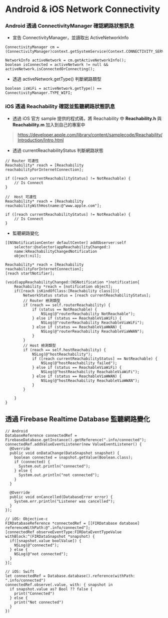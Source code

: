 # Android & iOS Network Connectivity

### Android 透過 ConnectivityManager 確認網路狀態訊息

* 宣告 ConnectivityManager，並讀取出 ActiveNetworkInfo

```
ConnectivityManager cm = (ConnectivityManager)context.getSystemService(Context.CONNECTIVITY_SERVICE);

NetworkInfo activeNetwork = cm.getActiveNetworkInfo();
boolean isConnected = activeNetwork != null && activeNetwork.isConnectedOrConnecting();

```

* 透過 activeNetwork.getType() 判斷網路類型

```
boolean isWiFi = activeNetwork.getType() == ConnectivityManager.TYPE_WIFI;
```

### iOS 透過 Reachability 確認並監聽網路狀態訊息

* 透過 iOS 官方 sample 提供的程式碼，將 Reachability 中 **Reachability.h** 與 **Reachability.m** 加入到自己的專案中

> https://developer.apple.com/library/content/samplecode/Reachability/Introduction/Intro.html

* 透過 currentReachabilityStatus 判斷網路狀態

```
// Router 可連性
Reachability* reach = [Reachability reachabilityForInternetConnection];

if ([reach currentReachabilityStatus] != NotReachable) {
    // Is Connect
}
```

```
//  Host 可連性
Reachability* reach = [Reachability reachabilityWithHostname:@"www.apple.com"];

if ([reach currentReachabilityStatus] != NotReachable) {
    // Is Connect
}
```

* 監聽網路變化

```
[[NSNotificationCenter defaultCenter] addObserver:self
    selector:@selector(appReachabilityChanged:)
    name:kReachabilityChangedNotification
    object:nil];
    
Reachability* reach = [Reachability reachabilityForInternetConnection];
[reach startNotifier];
```

```
(void)appReachabilityChanged:(NSNotification *)notification{
    Reachability *reach = [notification object];
    if([reach isKindOfClass:[Reachability class]]){
        NetworkStatus status = [reach currentReachabilityStatus];
        // Router 檢測類型
        if (reach == self.routerReachability) {
            if (status == NotReachable) {
                NSLog(@"routerReachability NotReachable");
            } else if (status == ReachableViaWiFi) {
                NSLog(@"routerReachability ReachableViaWiFi");
            } else if (status == ReachableViaWWAN) {
                NSLog(@"routerReachability ReachableViaWWAN");
            }
        }
        // Host 檢測類型
        if (reach == self.hostReachability) {
            NSLog(@"hostReachability");
            if ([reach currentReachabilityStatus] == NotReachable) {
                NSLog(@"hostReachability failed");
            } else if (status == ReachableViaWiFi) {
                NSLog(@"hostReachability ReachableViaWiFi");
            } else if (status == ReachableViaWWAN) {
                NSLog(@"hostReachability ReachableViaWWAN");
            }
        }
        
    }
}
```

## 透過 Firebase Realtime Database 監聽網路變化

```
// Android
DatabaseReference connectedRef = FirebaseDatabase.getInstance().getReference(".info/connected");
connectedRef.addValueEventListener(new ValueEventListener() {
  @Override
  public void onDataChange(DataSnapshot snapshot) {
    boolean connected = snapshot.getValue(Boolean.class);
    if (connected) {
      System.out.println("connected");
    } else {
      System.out.println("not connected");
    }
  }

  @Override
  public void onCancelled(DatabaseError error) {
    System.err.println("Listener was cancelled");
  }
});
```

```
// iOS: Objective-c
FIRDatabaseReference *connectedRef = [[FIRDatabase database] referenceWithPath:@".info/connected"];
[connectedRef observeEventType:FIRDataEventTypeValue withBlock:^(FIRDataSnapshot *snapshot) {
  if([snapshot.value boolValue]) {
    NSLog(@"connected");
  } else {
    NSLog(@"not connected");
  }
}];
```

```
// iOS: Swift
let connectedRef = Database.database().reference(withPath: ".info/connected")
connectedRef.observe(.value, with: { snapshot in
  if snapshot.value as? Bool ?? false {
    print("Connected")
  } else {
    print("Not connected")
  }
})
```